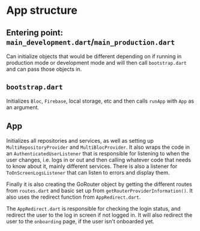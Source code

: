 
# App structure

## Entering point: `main_development.dart`/`main_production.dart`

Can initialize objects that would be different depending on if running in production mode or development mode
and will then call `bootstrap.dart` and can pass those objects in.

## `bootstrap.dart`

Initializes `Bloc`, `Firebase`, local storage, etc and then calls `runApp` with `App` as an argument.

## App

Initializes all repositories and services, as well as setting up `MultiRepositoryProvider` and `MultiBlocProvider`.
It also wraps the code in an `AuthenticatedUserListener` that is responsible for listening to when the user changes, i.e. logs in or out and then calling whatever code that needs to know about it, mainly different services.
There is also a listener for `ToOnScreenLogsListener` that can listen to errors and display them.

Finally it is also creating the GoRouter object by getting the different routes from `routes.dart` and basic set up from `getRouterProviderInformation()`. It also uses the redirect function from `AppRedirect.dart`.

The `AppRedirect.dart` is responsible for checking the login status, and redirect the user to the log in screen if not logged in. It will also redirect the user to the `onboarding` page, if the user isn't onboarded yet.

